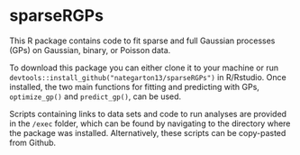 
<!-- README.md is generated from README.Rmd. Please edit that file -->
sparseRGPs
==========

This R package contains code to fit sparse and full Gaussian processes (GPs) on Gaussian, binary, or Poisson data.

To download this package you can either clone it to your machine or run `devtools::install_github("nategarton13/sparseRGPs")` in R/Rstudio. Once installed, the two main functions for fitting and predicting with GPs, `optimize_gp()` and `predict_gp()`, can be used.

Scripts containing links to data sets and code to run analyses are provided in the `/exec` folder, which can be found by navigating to the directory where the package was installed. Alternatively, these scripts can be copy-pasted from Github.
